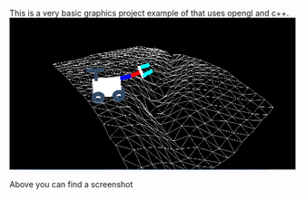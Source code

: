 This is a very basic graphics project example of that uses opengl and c++.
[![robot screenshot](https://github.com/mustafairan/robot/raw/master/robot.bmp)](https://github.com/mustafairan/robot/raw/master/robot.bmp)


 Above you can find a screenshot
